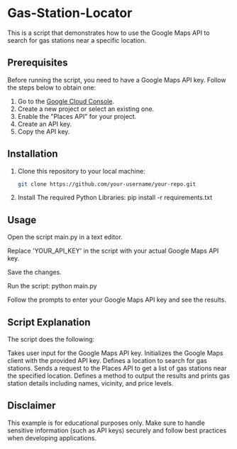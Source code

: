 # Gas-Station-Locator
This is a script that demonstrates how to use the Google Maps API to search for gas stations near a specific location.

## Prerequisites

Before running the script, you need to have a Google Maps API key. Follow the steps below to obtain one:

1. Go to the [Google Cloud Console](https://console.cloud.google.com/).
2. Create a new project or select an existing one.
3. Enable the "Places API" for your project.
4. Create an API key.
5. Copy the API key.

## Installation

1. Clone this repository to your local machine:

   ```bash
   git clone https://github.com/your-username/your-repo.git
2. Install The required Python Libraries: pip install -r requirements.txt

## Usage

Open the script main.py in a text editor.

Replace 'YOUR_API_KEY' in the script with your actual Google Maps API key.

Save the changes.

Run the script: python main.py

Follow the prompts to enter your Google Maps API key and see the results.

## Script Explanation

The script does the following:

Takes user input for the Google Maps API key.
Initializes the Google Maps client with the provided API key.
Defines a location to search for gas stations.
Sends a request to the Places API to get a list of gas stations near the specified location.
Defines a method to output the results and prints gas station details including names, vicinity, and price levels.

## Disclaimer
This example is for educational purposes only. Make sure to handle sensitive information (such as API keys) securely and follow best practices when developing applications.




   
